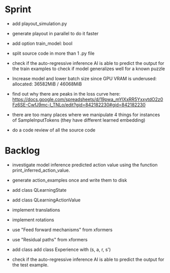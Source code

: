 # Sprint

- add playout_simulation.py
- generate playout in parallel to do it faster
- add option train_model: bool
- split source code in more than 1 .py file
- check if the auto-regressive inference AI is able to predict the output for the train examples
 to check if model generalizes well for a known puzzle

- Increase model and lower batch size since GPU VRAM is underused: allocated: 36582MiB / 46068MiB

- find out why there are peaks in the loss curve here:
	https://docs.google.com/spreadsheets/d/19pwa_mYlXxRR5YxxytdO2z0Fz6SE-CwfJ9mc-I_TNLo/edit?gid=842182230#gid=842182230
- there are too many places where we manipulate 4 things for instances of SampleInputTokens (they have different learned embedding)
- do a code review of all the source code

# Backlog

- investigate model inference predicted action value using the function print_inferred_action_value.


- generate action_examples once and write them to disk

- add class QLearningState
- add class QLearningActionValue

- implement translations
- implement rotations

- use "Feed forward mechanisms" from xformers
- use "Residual paths" from xformers
- add class add class Experience with (s, a, r, s')

- check if the auto-regressive inference AI is able to predict the output for the test example.


